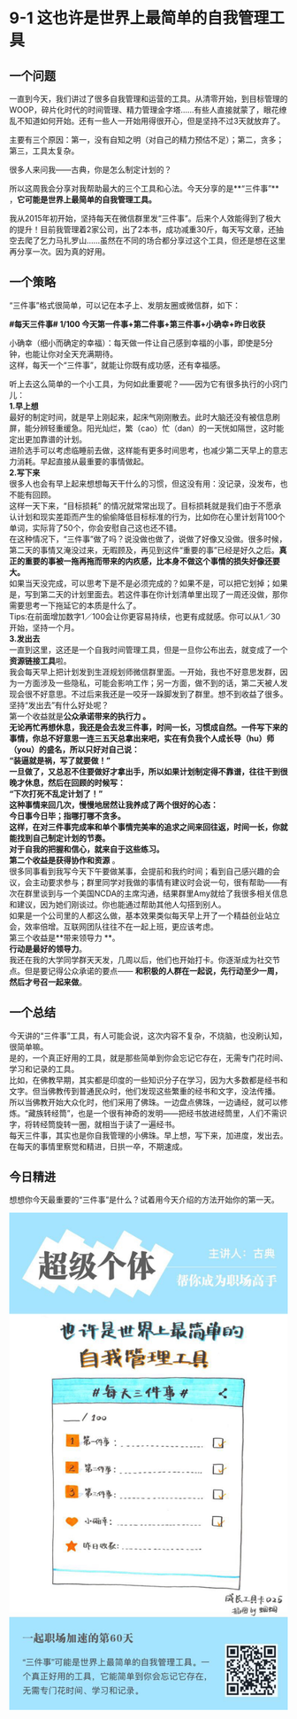 # 9-1 这也许是世界上最简单的自我管理工具

## 一个问题

一直到今天，我们讲过了很多自我管理和运营的工具。从清零开始，到目标管理的WOOP，碎片化时代的时间管理、精力管理金字塔……有些人直接就蒙了，眼花缭乱不知道如何开始。还有一些人一开始用得很开心，但是坚持不过3天就放弃了。

主要有三个原因：第一，没有自知之明（对自己的精力预估不足）；第二，贪多；第三，工具太复杂。

很多人来问我——古典，你是怎么制定计划的？

所以这周我会分享对我帮助最大的三个工具和心法。今天分享的是**“三件事”** ，**它可能是世界上最简单的自我管理工具。**  


我从2015年初开始，坚持每天在微信群里发“三件事”。后来个人效能得到了极大的提升！目前我管理着2家公司，出了2本书，成功减重30斤，每天写文章，还抽空去爬了乞力马扎罗山……虽然在不同的场合都分享过这个工具，但还是想在这里再分享一次。因为真的好用。

## 一个策略

“三件事”格式很简单，可以记在本子上、发朋友圈或微信群，如下：

  
**\#每天三件事\# 1/100 今天第一件事+第二件事+第三件事+小确幸+昨日收获**

  
小确幸（细小而确定的幸福）：每天做一件让自己感到幸福的小事，即使是5分钟，也能让你对全天充满期待。  
这样，每天一个“三件事”，就能让你既有成功感，还有幸福感。  


听上去这么简单的一个小工具，为何如此重要呢？——因为它有很多执行的小窍门儿：  
**1.早上想**  
最好的制定时间，就是早上刚起来，起床气刚刚散去。此时大脑还没有被信息刷屏，能分辨轻重缓急。阳光灿烂，繁（cao）忙（dan）的一天恍如隔世，这时能定出更加靠谱的计划。  
进阶选手可以考虑临睡前去做，这样能有更多时间思考，也减少第二天早上的意志力消耗。早起直接从最重要的事情做起。  
**2.写下来**  
很多人也会有早上起来想想每天干什么的习惯，但这没有用：没记录，没发布，也不能有回顾。  
这样一天下来，“目标损耗” 的情况就常常出现了。目标损耗就是我们由于不愿承认计划和现实差距而产生的偷偷降低目标标准的行为，比如你在心里计划背100个单词，实际背了50个，你会安慰自己这也还不错。  
在这种情况下，“三件事”做了吗？说没做也做了，说做了好像又没做。很多时候，第二天的事情又淹没过来，无暇顾及，再见到这件“重要的事”已经是好久之后。**真正的重要的事被一拖再拖而带来的内疚感，比本身不做这个事情的损失好像还要大。**  
如果当天没完成，可以思考下是不是必须完成的？如果不是，可以把它划掉；如果是，写到第二天的计划里面去。若这件事在你计划清单里出现了一周还没做，那你需要思考一下拖延它的本质是什么了。  
Tips:在前面增加数字1／100会让你更容易持续，也更有成就感。你可以从1／30开始，坚持一个月。  
**3.发出去**  
一直到这里，这还是一个自我时间管理工具，但是一旦你公布出去，就变成了一个**资源链接工具**啦。  
我会每天早上把计划发到生涯规划师微信群里面。一开始，我也不好意思发群，因为一方面涉及一些隐私，可能会影响工作；另一方面，做不到的话，第二天被人发现会很不好意思。不过后来我还是一咬牙一跺脚发到了群里。想不到收益了很多。  
坚持“发出去”有什么好处呢？  
第一个收益就是**公众承诺带来的执行力 **。  
无论再忙再想休息，我还是会去发三件事，时间一长，习惯成自然。一件写下来的事情，你总不好意思一连三五天总拿出来吧，实在有负我个人成长导（hu）师（you）的盛名，所以只好对自己说：  
“装逼就是祸，写了就要做！”  
一旦做了，又总忍不住要做好才拿出手，所以如果计划制定得不靠谱，往往干到很晚才休息，然后在回顾的时候写：  
“下次打死不乱定计划了！”  
这种事情来回几次，慢慢地居然让我养成了两个很好的心态：  
**今日事今日毕；指哪打哪不贪多。**  
这样，在对三件事完成率和单个事情完美率的追求之间来回往返，时间一长，你就能找到自己制定计划的节奏。  
对于自我的把握和信心，就来自于这些练习。  
第二个收益是**获得协作和资源** 。  
很多同事看到我写今天下午要做某事，会提前和我约时间；看到自己感兴趣的会议，会主动要求参与；群里同学对我做的事情有建议时会说一句，很有帮助——有次在群里谈到与一个美国NCDA的主席沟通，结果群里Amy就给了我很多相关信息和建议，因为她们刚谈过。你也能通过帮助其他人勾搭到别人。  
如果是一个公司里的人都这么做，基本效果类似每天早上开了一个精益创业站立会，效率倍增。互联网团队往往不在一起上班，更应该考虑。  
第三个收益是**带来领导力 **。  
**行动是最好的领导力**。  
我还在我的大学同学群天天发，几周以后，他们也开始打卡。你逐渐成为社交节点。但是要记得公众承诺的要点—— **和积极的人群在一起说，先行动至少一周，然后才号召一起来做**。

## 一个总结

今天讲的“三件事”工具，有人可能会说，这次内容不复杂，不烧脑，也没刷认知，很简单嘛。  
是的，一个真正好用的工具，就是那些简单到你会忘记它存在，无需专门花时间、学习和记录的工具。  
比如，在佛教早期，其实都是印度的一些知识分子在学习，因为大多数都是经书和文字。但当佛教传到普通民众时，他们发现这些繁重的经书和文字，没法传播。  
所以当佛教开始大众化时，他们采用了佛珠。一边盘点佛珠，一边诵经，就可以修炼。“藏族转经筒”，也是一个很有神奇的发明——把经书放进经筒里，人们不需识字，将转经筒旋转一圈，就相当于读了一遍经书。  
每天三件事，其实也是你自我管理的小佛珠。早上想，写下来，加进度，发出去。在每天的事情里察觉和精进，日拱一卒，不期速成。

## 今日精进

想想你今天最重要的“三件事”是什么？试着用今天介绍的方法开始你的第一天。

![](./_image/img_1490.jpg)

